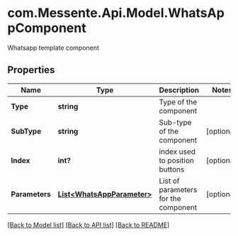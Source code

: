 # com.Messente.Api.Model.WhatsAppComponent
Whatsapp template component

## Properties

Name | Type | Description | Notes
------------ | ------------- | ------------- | -------------
**Type** | **string** | Type of the component | 
**SubType** | **string** | Sub-type of the component | [optional] 
**Index** | **int?** | index used to position buttons | [optional] 
**Parameters** | [**List&lt;WhatsAppParameter&gt;**](WhatsAppParameter.md) | List of parameters for the component | [optional] 

[[Back to Model list]](../README.md#documentation-for-models) [[Back to API list]](../README.md#documentation-for-api-endpoints) [[Back to README]](../README.md)

